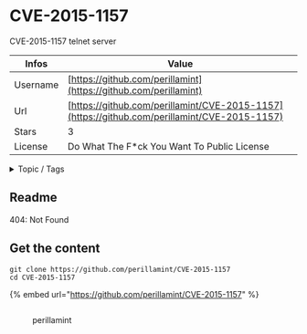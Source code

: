 # CVE-2015-1157

CVE-2015-1157 telnet server

| Infos    | Value                                                              |
| -------- | -------------------------------------------------------------------|
| Username | [https://github.com/perillamint](https://github.com/perillamint) |
| Url      | [https://github.com/perillamint/CVE-2015-1157](https://github.com/perillamint/CVE-2015-1157)                                               |
| Stars    | 3                                                          |
| License  | Do What The F*ck You Want To Public License                                                        |

<details>

<summary>Topic / Tags</summary>



</details>

## Readme

404: Not Found


## Get the content

```
git clone https://github.com/perillamint/CVE-2015-1157
cd CVE-2015-1157
```

{% embed url="https://github.com/perillamint/CVE-2015-1157" %}

<figure><img src="https://avatars.githubusercontent.com/u/1622360?v=4" alt=""><figcaption><p>perillamint</p></figcaption></figure>
